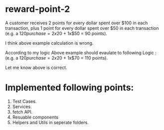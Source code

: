 # reward-point-2

A customer receives 2 points for every dollar spent over $100 in each transaction, plus 1 point for every
dollar spent over $50 in each transaction
(e.g. a $120 purchase = 2x$20 + 1x$50 = 90 points).

I think above example calculation is wrong.

According to my logic Above example should evaulate to following Logic :
(e.g. a $120 purchase = 2x$20 + 1x$70 = 110 points).

Let me know above is correct.

# Implemented following points:
1. Test Cases.
2. Services.
3. fetch API.
4. Resuable components
5. Helpers and Utils in seperate folders.
